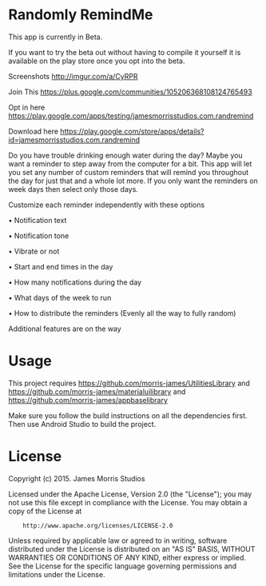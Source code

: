 # Randomly RemindMe

This app is currently in Beta.

If you want to try the beta out without having to compile it yourself it is available on the play store
once you opt into the beta.

Screenshots http://imgur.com/a/CyRPR

Join This https://plus.google.com/communities/105206368108124765493

Opt in here https://play.google.com/apps/testing/jamesmorrisstudios.com.randremind

Download here https://play.google.com/store/apps/details?id=jamesmorrisstudios.com.randremind


Do you have trouble drinking enough water during the day? Maybe you want a reminder to step away from the computer for a bit. This app will let you set any number of custom reminders that will remind you throughout the day for just that and a whole lot more. If you only want the reminders on week days then select only those days.

Customize each reminder independently with these options

• Notification text

• Notification tone

• Vibrate or not

• Start and end times in the day

• How many notifications during the day

• What days of the week to run

• How to distribute the reminders (Evenly all the way to fully random)

Additional features are on the way

# Usage
This project requires https://github.com/morris-james/UtilitiesLibrary and https://github.com/morris-james/materialuilibrary and https://github.com/morris-james/appbaselibrary

Make sure you follow the build instructions on all the dependencies first.
Then use Android Studio to build the project.

# License
Copyright (c) 2015.  James Morris Studios

Licensed under the Apache License, Version 2.0 (the "License");
you may not use this file except in compliance with the License.
You may obtain a copy of the License at

        http://www.apache.org/licenses/LICENSE-2.0

Unless required by applicable law or agreed to in writing, software
distributed under the License is distributed on an "AS IS" BASIS,
WITHOUT WARRANTIES OR CONDITIONS OF ANY KIND, either express or implied.
See the License for the specific language governing permissions and
limitations under the License.
